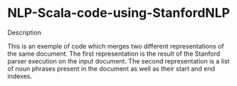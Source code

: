 # NLP-Scala-code-using-StanfordNLP

Description

This is an exemple of code which merges two different representations of the same document.
The first representation is the result of the Stanford parser execution on the input document.
The second representation is a list of noun phrases present in the document as well as their start and end indexes.


